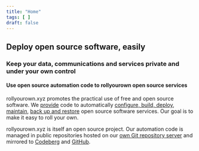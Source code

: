 ```yaml
---
title: "Home"
tags: [ ]
draft: false
---
```


<!-- The title of the website, shown as the title of the homepage, is in the config.toml `title` parameter-->

<!-- h2 in this file is a "shout" for the site -->
## Deploy open source software, easily

<!-- h3 in this file is a first "call to action" for the site -->
### Keep your data, communications and services private and under your own control

<!-- h4 in this file is a second "call to action" for the site -->
#### Use open source automation code to rollyourown open source services

<!-- Text in this file is a (short) text describing what the site is about) -->
rollyourown.xyz promotes the practical use of free and open source software. We [provide](/rollyourown/) code to automatically [configure, build, deploy](/rollyourown/how_to_use/deploy/), [maintain](/rollyourown/how_to_use/maintain/), [back up and restore](/rollyourown/how_to_use/back_up_and_restore/) open source software services. Our goal is to make it easy to roll your own.

rollyourown.xyz is itself an open source project. Our automation code is managed in public repositories hosted on our [own Git repository server](https://git.rollyourown.xyz/) and mirrored to [Codeberg](https://codeberg.org/rollyourown-xyz) and [GitHub](https://github.com/rollyourown-xyz).
